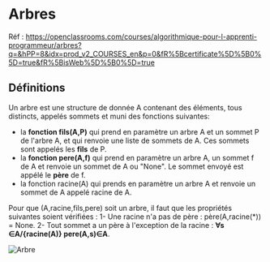 # Arbres 

Réf : https://openclassrooms.com/courses/algorithmique-pour-l-apprenti-programmeur/arbres?q=&hPP=8&idx=prod_v2_COURSES_en&p=0&fR%5Bcertificate%5D%5B0%5D=true&fR%5BisWeb%5D%5B0%5D=true

## Définitions

Un arbre est une structure de donnée A contenant des éléments, tous distincts, appelés sommets et muni des fonctions suivantes: 
+ la **fonction fils(A,P)**  qui prend en paramètre un arbre A et un sommet P de l'arbre A, et qui renvoie une liste de sommets de A. Ces sommets sont appelés les **fils** de P.
+ la **fonction pere(A,f)** qui prend en paramètre un arbre A, un sommet f de A et renvoie un sommet de A ou "None". Le sommet envoyé est appélé le **père** de f. 
+ la fonction racine(A) qui prends en paramètre un arbre A et renvoie un sommet de A appelé racine de A.

Pour que (A,racine,fils,pere) soit un arbre, il faut que les propriétés suivantes soient vérifiées : 
1- Une racine n'a pas de père : père(A,racine(*)) = None.
2- Tout sommet a un père à l'exception de la racine : **&forall;s &isin;A/{racine(A)}     pere(A,s)&isin;A**. 


![Arbre](https://user.oc-static.com/files/166001_167000/166664.png)


